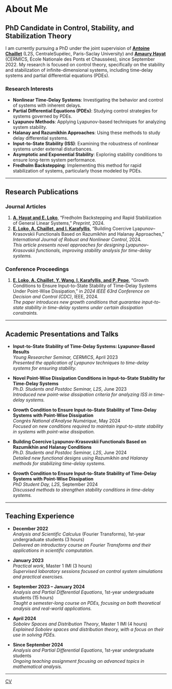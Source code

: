 # About Me

## PhD Candidate in Control, Stability, and Stabilization Theory

I am currently pursuing a PhD under the joint supervision of **[Antoine Chaillet](https://l2s.centralesupelec.fr/u/chaillet-antoine/)** (L2S, CentraleSupélec, Paris-Saclay University) and **[Amaury Hayat](http://cermics.enpc.fr/~hayata/)** (CERMICS, École Nationale des Ponts et Chaussées), since September 2022. My research is focused on control theory, specifically on the stability and stabilization of infinite-dimensional systems, including time-delay systems and partial differential equations (PDEs).

### Research Interests

- **Nonlinear Time-Delay Systems**: Investigating the behavior and control of systems with inherent delays.
- **Partial Differential Equations (PDEs)**: Studying control strategies for systems governed by PDEs.
- **Lyapunov Methods**: Applying Lyapunov-based techniques for analyzing system stability.
- **Halanay and Razumikhin Approaches**: Using these methods to study delay differential systems.
- **Input-to-State Stability (ISS)**: Examining the robustness of nonlinear systems under external disturbances.
- **Asymptotic and Exponential Stability**: Exploring stability conditions to ensure long-term system performance.
- **Fredholm Backstepping**: Implementing this method for rapid stabilization of systems, particularly those modeled by PDEs.

---

## Research Publications

### Journal Articles
1. **[A. Hayat and E. Loko](http://cermics.enpc.fr/~hayata/F_equivalence_general_linear.pdf)**, “Fredholm Backstepping and Rapid Stabilization of General Linear Systems,” *Preprint*, 2024.
2. **[E. Loko, A. Chaillet, and I. Karafyllis](https://onlinelibrary.wiley.com/doi/full/10.1002/rnc.7229)**, “Building Coercive Lyapunov–Krasovskii Functionals Based on Razumikhin and Halanay Approaches,” *International Journal of Robust and Nonlinear Control*, 2024.  
   *This article presents novel approaches for designing Lyapunov–Krasovskii functionals, improving stability analysis for time-delay systems.*

### Conference Proceedings
1. **[E. Loko, A. Chaillet, Y. Wang, I. Karafyllis, and P. Pepe](https://hal.science/hal-04688473/)**, “Growth Conditions to Ensure Input-to-State Stability of Time-Delay Systems Under Point-Wise Dissipation,” in *2024 IEEE 63rd Conference on Decision and Control (CDC)*, IEEE, 2024.  
   *The paper introduces new growth conditions that guarantee input-to-state stability in time-delay systems under certain dissipation constraints.*

---

## Academic Presentations and Talks

- **Input-to-State Stability of Time-Delay Systems: Lyapunov-Based Results**  
  *Young Researcher Seminar, CERMICS*, April 2023  
  *Presented the application of Lyapunov techniques to time-delay systems for ensuring stability.*

- **Novel Point-Wise Dissipation Conditions in Input-to-State Stability for Time-Delay Systems**  
  *Ph.D. Students and Postdoc Seminar, L2S*, June 2023  
  *Introduced new point-wise dissipation criteria for analyzing ISS in time-delay systems.*

- **Growth Condition to Ensure Input-to-State Stability of Time-Delay Systems with Point-Wise Dissipation**  
  *Congrès National d’Analyse Numérique*, May 2024  
  *Focused on new conditions required to maintain input-to-state stability in systems with point-wise dissipation.*

- **Building Coercive Lyapunov-Krasovskii Functionals Based on Razumikhin and Halanay Conditions**  
  *Ph.D. Students and Postdoc Seminar, L2S*, June 2024  
  *Detailed new functional designs using Razumikhin and Halanay methods for stabilizing time-delay systems.*

- **Growth Condition to Ensure Input-to-State Stability of Time-Delay Systems with Point-Wise Dissipation**  
  *PhD Student Day, L2S*, September 2024  
  *Discussed methods to strengthen stability conditions in time-delay systems.*

---

## Teaching Experience

- **December 2022**  
  *Analysis and Scientific Calculus* (Fourier Transforms), 1st-year undergraduate students (3 hours)  
  *Delivered an introductory course on Fourier Transforms and their applications in scientific computation.*

- **January 2023**  
  *Practical work*, Master 1 IMI (3 hours)  
  *Supervised laboratory sessions focused on control system simulations and practical exercises.*

- **September 2023 – January 2024**  
  *Analysis and Partial Differential Equations*, 1st-year undergraduate students (15 hours)  
  *Taught a semester-long course on PDEs, focusing on both theoretical analysis and real-world applications.*

- **April 2024**  
  *Sobolev Spaces and Distribution Theory*, Master 1 IMI (4 hours)  
  *Explained Sobolev spaces and distribution theory, with a focus on their use in solving PDEs.*

- **Since September 2024**  
  *Analysis and Partial Differential Equations*, 1st-year undergraduate students  
  *Ongoing teaching assignment focusing on advanced topics in mathematical analysis.*

---
[CV](./CV/cv.pdf)

